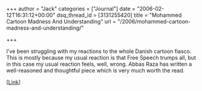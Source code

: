 +++
author = "Jack"
categories = ["Journal"]
date = "2006-02-12T16:31:12+00:00"
dsq_thread_id = [3131255420]
title = "Mohammed Cartoon Madness And Understanding"
url = "/2006/mohammed-cartoon-madness-and-understanding/"

+++

I've been struggling with my reactions to the whole Danish cartoon fiasco. This is mostly because my usual reaction is that Free Speech trumps all, but in this case my usual reaction feels, well, wrong. Abbas Raza has written a well-reasoned and thoughtful piece which is very much worth the read. 

[[Link](<http://3quarksdaily.blogs.com/3quarksdaily/2006/02/cartoon_crazine.html>)]